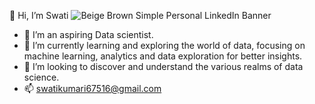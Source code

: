 👋 Hi, I’m Swati
![Beige   Brown Simple Personal LinkedIn Banner](https://github.com/K-Swati/K-Swati/assets/150483888/e6083de4-4082-47ff-aeff-0750cef4e0bb)

- 👀 I’m an aspiring Data scientist.
- 🌱 I’m currently learning and exploring the world of data, focusing on machine learning, analytics and data exploration for better insights.
- 💞️ I’m looking to discover and understand the various realms of data science.
- 📫 swatikumari67516@gmail.com


